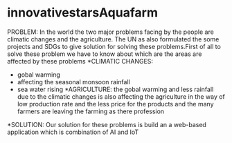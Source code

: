 # innovativestarsAquafarm 
PROBLEM:
   In the world the two major problems facing by the people are climatic changes and the agriculture. The UN as also formulated the some projects and SDGs to give solution for solving these problems.First of all to solve these problem we have to know about which are the areas are affected by these  problems
*CLIMATIC CHANGES:
   * gobal warming 
   * affecting the seasonal monsoon rainfall
   * sea water rising
*AGRICULTURE:
   the gobal warming and less rainfall due to the climatic changes is also affecting the agriculture in the way of low production rate and the less price for the products and the many farmers are leaving the farming as there profession 
   
 *SOLUTION:
   Our solution for these problems is build an a web-based application which is combination of AI and IoT 
